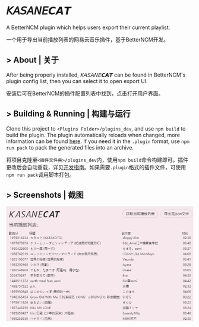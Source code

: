 # 𝘒𝘈𝘚𝘈𝘕𝘌𝘾𝘼𝙏

A BetterNCM plugin which helps users export their current playlist.

一个用于导出当前播放列表的网易云音乐插件，基于BetterNCM开发。

## > About | 关于
After being properly installed, 𝘒𝘈𝘚𝘈𝘕𝘌𝘾𝘼𝙏 can be found in BetterNCM's plugin config list, then you can select it to open export UI.

安装后可在BetterNCM的插件配置列表中找到，点击打开用户界面。

## > Building & Running | 构建与运行
Clone this project to `<Plugins Folder>/plugins_dev`, and use `npm build` to build the plugin. The plugin automatically reloads when changed, more information can be found [here](https://github.com/std-microblock/BetterNCM/wiki/%E5%88%9B%E5%BB%BA%E7%AC%AC%E4%B8%80%E4%B8%AA%E6%8F%92%E4%BB%B6). If you need it in the `.plugin` format, use `npm run pack` to pack the generated files into an archive.

将项目克隆至`<插件文件夹>/plugins_dev`内，使用`npm build`命令构建即可。插件更改后会自动重载，详见[开发指南](https://github.com/std-microblock/BetterNCM/wiki/%E5%88%9B%E5%BB%BA%E7%AC%AC%E4%B8%80%E4%B8%AA%E6%8F%92%E4%BB%B6)。如果需要`.plugin`格式的插件文件，可使用`npm run pack`调用脚本打包。

## > Screenshots | 截图
![Preview](preview.png)